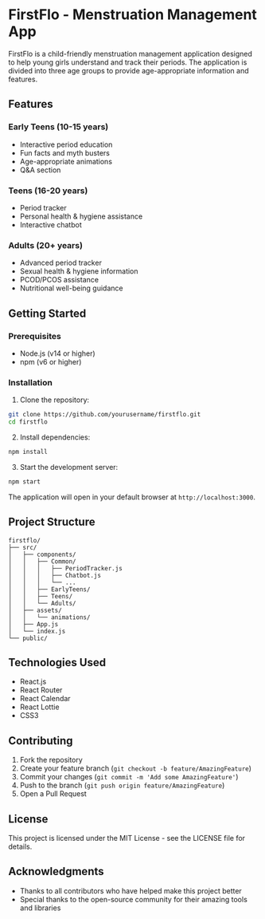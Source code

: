 # FirstFlo - Menstruation Management App

FirstFlo is a child-friendly menstruation management application designed to help young girls understand and track their periods. The application is divided into three age groups to provide age-appropriate information and features.

## Features

### Early Teens (10-15 years)
- Interactive period education
- Fun facts and myth busters
- Age-appropriate animations
- Q&A section

### Teens (16-20 years)
- Period tracker
- Personal health & hygiene assistance
- Interactive chatbot

### Adults (20+ years)
- Advanced period tracker
- Sexual health & hygiene information
- PCOD/PCOS assistance
- Nutritional well-being guidance

## Getting Started

### Prerequisites
- Node.js (v14 or higher)
- npm (v6 or higher)

### Installation

1. Clone the repository:
```bash
git clone https://github.com/yourusername/firstflo.git
cd firstflo
```

2. Install dependencies:
```bash
npm install
```

3. Start the development server:
```bash
npm start
```

The application will open in your default browser at `http://localhost:3000`.

## Project Structure

```
firstflo/
├── src/
│   ├── components/
│   │   ├── Common/
│   │   │   ├── PeriodTracker.js
│   │   │   ├── Chatbot.js
│   │   │   └── ...
│   │   ├── EarlyTeens/
│   │   ├── Teens/
│   │   └── Adults/
│   ├── assets/
│   │   └── animations/
│   ├── App.js
│   └── index.js
└── public/
```

## Technologies Used

- React.js
- React Router
- React Calendar
- React Lottie
- CSS3

## Contributing

1. Fork the repository
2. Create your feature branch (`git checkout -b feature/AmazingFeature`)
3. Commit your changes (`git commit -m 'Add some AmazingFeature'`)
4. Push to the branch (`git push origin feature/AmazingFeature`)
5. Open a Pull Request

## License

This project is licensed under the MIT License - see the LICENSE file for details.

## Acknowledgments

- Thanks to all contributors who have helped make this project better
- Special thanks to the open-source community for their amazing tools and libraries
